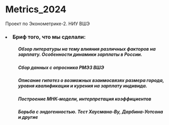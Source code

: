 # Metrics_2024
Проект по Эконометрике-2. НИУ ВШЭ

### <li> Бриф того, что мы сделали: </li>
 <dl> 
   
 #####   <dd> Обзор литературы на тему влияния различных факторов на зарплату. Особенности динамики зарплаты в России.</dd>
 #####   <dd> Сбор данных с опросника РМЭЗ ВШЭ</dd>
 #####   <dd> Описание гипотез о возможных взаимосвязях размера города, уровня квалификации и курения на зарплату индивида.</dd> 
 #####   <dd> Построение МНК-модели, интерпретация коэффициентов</dd> 
 #####   <dd> Борьба с эндогенностью. Тест Хаусмана-Ву, Дарбина-Уотсона и другие</dd> 
 <dl>
